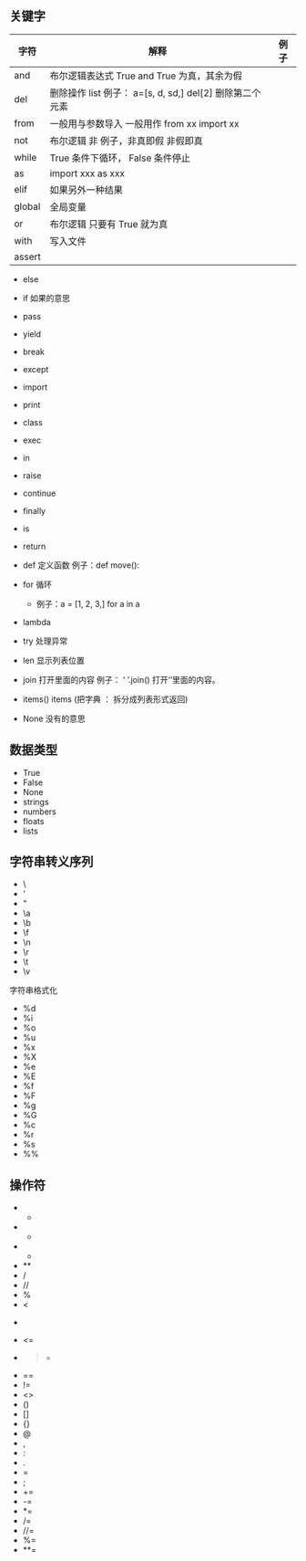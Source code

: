## 关键字
| 字符 | 解释 | 例子 |
| --- | --- | --- | 
| and |  布尔逻辑表达式 True and True 为真，其余为假 |
| del | 删除操作 list  例子： a=[s, d, sd,] del[2] 删除第二个元素 |
| from | 一般用与参数导入 一般用作 from xx  import xx |
| not | 布尔逻辑 非 例子，非真即假 非假即真 |
| while | True 条件下循环， False 条件停止 |
| as |  import  xxx as xxx |
|  elif| 如果另外一种结果 |
| global |  全局变量 |
| or|  布尔逻辑  只要有 True 就为真 |
| with |  写入文件 |
| assert |        |
- else 
- if  如果的意思
- pass
- yield
- break
- except
- import
- print
- class
- exec
- in
- raise
- continue
- finally
- is
- return
- def 定义函数 例子：def move(): 
- for  循环 
    - 例子：a = [1, 2, 3,]  for a in a  

- lambda
- try 处理异常
- len 显示列表位置  
- join 打开里面的内容  例子： ‘ ’.join()  打开‘’里面的内容。
- items()  items (把字典 ： 拆分成列表形式返回)
- None 没有的意思

## 数据类型

- True
- False
- None
- strings
- numbers
- floats
- lists


## 字符串转义序列

- \\
- \'
- \"
- \a
- \b
- \f
- \n
- \r
- \t
- \v


字符串格式化
- %d
- %i
- %o
- %u
- %x
- %X
- %e
- %E
- %f
- %F
- %g
- %G
- %c
- %r
- %s
- %%


## 操作符

- +
- -
- *
- **
- /
- //
- %
- <
- >
- <=
- >=
- == 
- !=
- <>
- ()
- []
- {}
- @
- ,
- :
- .
- =
- ;
- +=
- -=
- *=
- /=
- //=
- %=
- **=

